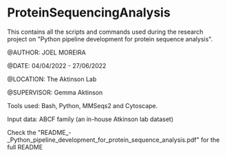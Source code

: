 # ProteinSequencingAnalysis
This contains all the scripts and commands used during the research project on "Python pipeline development for protein sequence analysis".

@AUTHOR: JOEL MOREIRA 

@DATE: 04/04/2022 - 27/06/2022 

@LOCATION: The Aktinson Lab 

@SUPERVISOR: Gemma Aktinson



Tools used: Bash, Python, MMSeqs2 and Cytoscape. 

Input data: ABCF family (an in-house Atkinson lab dataset)

Check the "README_-_Python_pipeline_development_for_protein_sequence_analysis.pdf" for the full README

